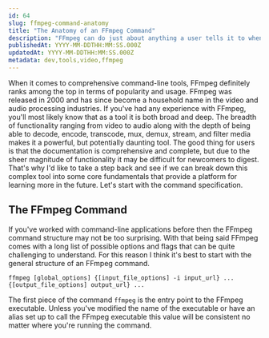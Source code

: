```yaml
---
id: 64
slug: ffmpeg-command-anatomy
title: "The Anatomy of an FFmpeg Command"
description: "FFmpeg can do just about anything a user tells it to when it comes to video and audio processing as long as they know what to ask. In this post, we're going to break down the different aspects of an FFmpeg command in an effort to better understand how FFmpeg processes them."
publishedAt: YYYY-MM-DDTHH:MM:SS.000Z
updatedAt: YYYY-MM-DDTHH:MM:SS.000Z
metadata: dev,tools,video,ffmpeg
---
```


When it comes to comprehensive command-line tools, FFmpeg definitely ranks among the top in terms of popularity and usage. FFmpeg was released in 2000 and has since become a household name in the video and audio processing industries. If you've had any experience with FFmpeg, you'll most likely know that as a tool it is both broad and deep. The breadth of functionality ranging from video to audio along with the depth of being able to decode, encode, transcode, mux, demux, stream, and filter media makes it a powerful, but potentially daunting tool. The good thing for users is that the documentation is comprehensive and complete, but due to the sheer magnitude of functionality it may be difficult for newcomers to digest. That's why I'd like to take a step back and see if we can break down this complex tool into some core fundamentals that provide a platform for learning more in the future. Let's start with the command specification.

## The FFmpeg Command

If you've worked with command-line applications before then the FFmpeg command structure may not be too surprising. With that being said FFmpeg comes with a long list of possible options and flags that can be quite challenging to understand. For this reason I think it's best to start with the general structure of an FFmpeg command.

```
ffmpeg [global_options] {[input_file_options] -i input_url} ... {[output_file_options] output_url} ...
```

The first piece of the command `ffmpeg` is the entry point to the FFmpeg executable. Unless you've modified the name of the executable or have an alias set up to call the FFmpeg executable this value will be consistent no matter where you're running the command.
